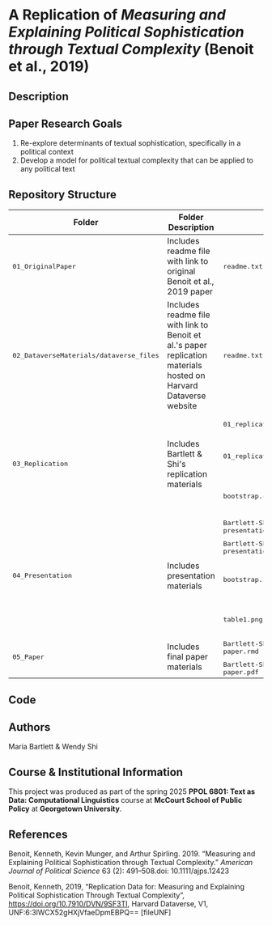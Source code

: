 # A Replication of _Measuring and Explaining Political Sophistication through Textual Complexity_ (Benoit et al., 2019)

## Description

## Paper Research Goals

1. Re-explore determinants of textual sophistication, specifically in a political context
2. Develop a model for political textual complexity that can be applied to any political text
	
## Repository Structure

<table>
	<thead>
    		<tr>
	      		<th>Folder</th>
	      		<th>Folder Description</th>
			<th>Included File</th>
			<th>File Description</th>
    		</tr>
  	</thead>
  	<tbody>
    		<tr>
        		<td><tt>01_OriginalPaper</tt></td>
			<td>Includes readme file with link to original Benoit et al., 2019 paper </td>
			<td><tt>readme.txt</tt></td>
			<td>Links to original Benoit et al., 2019 paper</td>
    		</tr>
		<tr>
        		<td><tt>02_DataverseMaterials/dataverse_files</tt></td>
			<td>Includes readme file with link to Benoit et al.'s paper replication materials hosted on Harvard Dataverse website</td>
			<td><tt>readme.txt</tt></td>
			<td>Links to Benoit et al.'s paper replication materials hosted on Harvard Dataverse website</td>
    		</tr>
    		<tr>
        		<td rowspan="3"><tt>03_Replication</tt></td>
			<td rowspan="3">Includes Bartlett & Shi's replication materials</td>
			<td><tt>01_replicate_text_complexity.qmd</tt></td>
			<td>QMD script to replicate paper key findings</td>
    		</tr>
    		<tr>
        		</td><td><tt>01_replicate_text_complexity.html</tt></td>
			<td>HTML output from running <tt>01_replicate_text_complexity.qmd</tt> script; presents code collated alongside output</td>
		</tr>
		<tr>
        		</td><td><tt>bootstrap.css</tt></td>
			<td>CSS code called in <tt>01_replicate_text_complexity.qmd</tt> for HTML formatting in <tt>01_replicate_text_complexity.html</tt></td>
		</tr>
  		<tr>
        		<td rowspan="4"><tt>04_Presentation</tt></td>
			<td rowspan="4">Includes presentation materials</td>
			<td><tt>Bartlett-Shi-replication-1-presentation.qmd</tt></td>
			<td>QMD script to produce presentation</td>
    		</tr>
    		<tr>
        		</td><td><tt>Bartlett-Shi-replication-1-presentation.html</tt></td>
			<td>Presentation given on 2/11/25</td>
		</tr>
		<tr>
        		</td><td><tt>bootstrap.scss</tt></td>
			<td>CSS code called in <tt>Bartlett-Shi-replication-1-presentation.qmd</tt> for HTML formatting in <tt>Bartlett-Shi-replication-1-presentation.html</tt></td>
		</tr>
		<tr>
        		</td><td><tt>table1.png</tt></td>
			<td>PNG file with list of covariates screen-captured from Benoit et al., 2019 original paper</td>
		</tr>
  		<tr>
        		<td rowspan="2"><tt>05_Paper</tt></td>
			<td rowspan="2">Includes final paper materials</td>
			<td><tt>Bartlett-Shi-replication-1-paper.rmd</tt></td>
			<td>RMD script to produce Bartlett & Shi final paper</td>
    		</tr>
    		<tr>
        		</td><td><tt>Bartlett-Shi-replication-1-paper.pdf</tt></td>
			<td>Bartlett & Shi final paper</td>
		</tr>

</table>


## Code

## Authors

Maria Bartlett & Wendy Shi

## Course & Institutional Information

This project was produced as part of the spring 2025 **PPOL 6801: Text as Data: Computational Linguistics** course at **McCourt School of Public Policy** at **Georgetown University**.

## References

Benoit, Kenneth, Kevin Munger, and Arthur Spirling. 2019. “Measuring and Explaining Political Sophistication through Textual Complexity.” _American Journal of Political Science_ 63 (2): 491–508.doi: 10.1111/ajps.12423

Benoit, Kenneth, 2019, “Replication Data for: Measuring and Explaining Political Sophistication Through Textual Complexity”, https://doi.org/10.7910/DVN/9SF3TI, Harvard Dataverse, V1, UNF:6:3lWCX52gHXjVfaeDpmEBPQ== [fileUNF]
